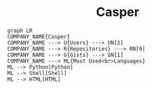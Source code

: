 <h1 align="center">Casper</h1>

```mermaid
graph LR
COMPANY_NAME{Casper}
COMPANY_NAME ---> U{Users} ---> UN[2]
COMPANY_NAME ---> R{Repositories} ---> RN[9]
COMPANY_NAME ---> G{Gists} ---> GN[1]
COMPANY_NAME ---> ML{Most Used<br>Languages}
ML --> Python[Python]
ML --> Shell[Shell]
ML --> HTML[HTML]
```
